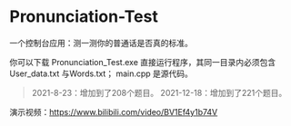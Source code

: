 # Pronunciation-Test
一个控制台应用：测一测你的普通话是否真的标准。

你可以下载 Pronunciation_Test.exe 直接运行程序，其同一目录内必须包含User_data.txt 与Words.txt；
main.cpp 是源代码。

> 2021-8-23：增加到了208个题目。
> 2021-12-18：增加到了221个题目。

演示视频：https://www.bilibili.com/video/BV1Ef4y1b74V
